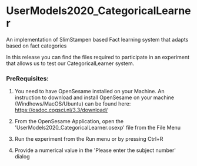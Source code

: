 # UserModels2020_CategoricalLearner
An implementation of SlimStampen based Fact learning system that adapts based on fact categories

In this release you can find the files required to participate in an experiment that allows us to test our CategoricalLearner system. 

### PreRequisites:
1. You need to have OpenSesame installed on your Machine. An instruction to download and install OpenSesame on your machine (Windhows/MacOS/Ubuntu) can be found here: https://osdoc.cogsci.nl/3.3/download/

2. From the OpenSesame Application, open the 'UserModels2020_CategoricalLearner.osexp' file from the File Menu

3. Run the experiment from the Run menu or by pressing Ctrl+R

4. Provide a numerical value in the 'Please enter the subject number' dialog
